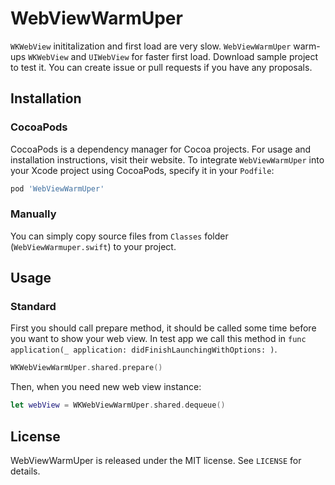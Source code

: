 # WebViewWarmUper

`WKWebView` inititalization and first load are very slow. `WebViewWarmUper` warm-ups `WKWebView` and `UIWebView` for faster first load. Download sample project to test it. You can create issue or pull requests if you have any proposals.

## Installation

### CocoaPods

CocoaPods is a dependency manager for Cocoa projects. For usage and installation instructions, visit their website. To integrate `WebViewWarmUper` into your Xcode project using CocoaPods, specify it in your `Podfile`:

```ruby
pod 'WebViewWarmUper'
```

### Manually

You can simply copy source files from `Classes` folder (`WebViewWarmuper.swift`) to your project.

## Usage

### Standard

First you should call prepare method, it should be called some time before you want to show your web view. In test app we call this method in `func application(_ application: didFinishLaunchingWithOptions: )`.

```swift
WKWebViewWarmUper.shared.prepare()
```

Then, when you need new web view instance:

```swift
let webView = WKWebViewWarmUper.shared.dequeue()
```

## License

WebViewWarmUper is released under the MIT license. See `LICENSE` for details.

